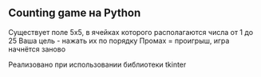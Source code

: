 ## Counting game на Python

Существует поле 5x5, в ячейках которого располагаются числа от 1 до 25
Ваша цель - нажать их по порядку
Промах = проигрыш, игра начнётся заново

Реализовано при использовании библиотеки tkinter
